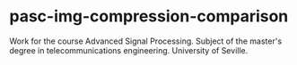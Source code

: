 # pasc-img-compression-comparison
Work for the course Advanced Signal Processing. Subject of the master's degree in telecommunications engineering. University of Seville.
